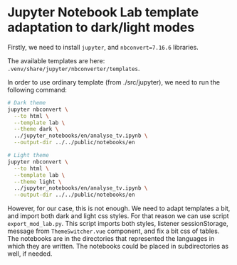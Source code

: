 # Jupyter Notebook Lab template adaptation to dark/light modes

Firstly, we need to install `jupyter`, and `nbconvert=7.16.6` libraries.

The available templates are here: `.venv/share/jupyter/nbconverter/templates`.

In order to use ordinary template (from ./src/jupyter), we need to run the following command:
```sh
# Dark theme
jupyter nbconvert \
  --to html \
  --template lab \
  --theme dark \
  ../jupyter_notebooks/en/analyse_tv.ipynb \
  --output-dir ../../public/notebooks/en

# Light theme
jupyter nbconvert \
  --to html \
  --template lab \
  --theme light \
  ../jupyter_notebooks/en/analyse_tv.ipynb \
  --output-dir ../../public/notebooks/en
```

However, for our case, this is not enough. We need to adapt templates a bit, and import both dark and light css styles. 
For that reason we can use script `export_mod_lab.py`.
This script imports both styles, listener sessionStorage, message from `ThemeSwitcher.vue` component, and fix a bit css of tables.
The notebooks are in the directories that represented the languages in which they are written. 
The notebooks could be placed in subdirectories as well, if needed.